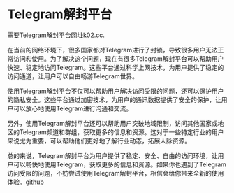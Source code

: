 # Telegram解封平台

需要Telegram解封平台网址k02.cc.

在当前的网络环境下，很多国家都对Telegram进行了封锁，导致很多用户无法正常访问和使用。为了解决这个问题，现在有很多Telegram解封平台可以帮助用户快速、稳定地访问Telegram。这些平台通过科学上网技术，为用户提供了稳定的访问通道，让用户可以自由畅游Telegram世界。

使用Telegram解封平台不仅可以帮助用户解决访问受限的问题，还可以保护用户的隐私安全。这些平台通过加密技术，为用户的通讯数据提供了安全的保护，让用户可以放心地使用Telegram进行沟通和交流。

另外，使用Telegram解封平台还可以帮助用户突破地域限制，访问其他国家或地区的Telegram频道和群组，获取更多的信息和资源。这对于一些特定行业的用户来说尤为重要，可以帮助他们更好地了解行业动态，拓展人脉资源。

总的来说，Telegram解封平台为用户提供了稳定、安全、自由的访问环境，让用户可以畅快地使用Telegram，获取更多的信息和资源。如果你也遇到了Telegram访问受限的问题，不妨尝试使用Telegram解封平台，相信会给你带来全新的使用体验。[github](https://github.com)